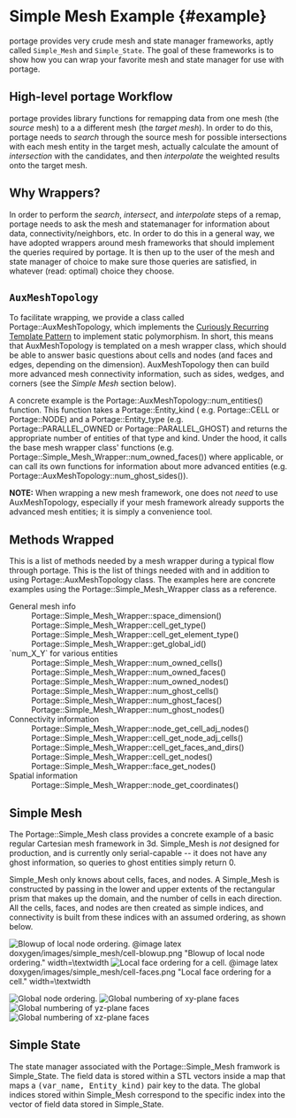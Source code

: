# Simple Mesh Example    {#example}

portage provides very crude mesh and state manager frameworks, aptly called
`Simple_Mesh` and `Simple_State`.  The goal of these frameworks is to show
how you can wrap your favorite mesh and state manager for use with portage.

## High-level portage Workflow

portage provides library functions for remapping data from one mesh (the
_source_ mesh) to a a different mesh (the _target mesh_).  In order to do this,
portage needs to _search_ through the source mesh for possible intersections
with each mesh entity in the target mesh, actually calculate the amount of
_intersection_ with the candidates, and then _interpolate_ the weighted results
onto the target mesh.

## Why Wrappers?

In order to perform the _search_, _intersect_, and _interpolate_ steps of a
remap, portage needs to ask the mesh and statemanager for information about
data, connectivity/neighbors, etc.  In order to do this in a general way,
we have adopted wrappers around mesh frameworks that should implement the
queries required by portage.  It is then up to the user of the mesh and state
manager of choice to make sure those queries are satisfied, in whatever
(read: optimal) choice they choose.

## `AuxMeshTopology`

To facilitate wrapping, we provide a class called Portage::AuxMeshTopology,
which implements
the
[Curiously Recurring Template Pattern](https://en.wikipedia.org/wiki/Curiously_recurring_template_pattern) to
implement static polymorphism.  In short, this means that
AuxMeshTopology is templated on a mesh wrapper class, which should be
able to answer basic questions about cells and nodes (and faces and
edges, depending on the dimension).  AuxMeshTopology then can build
more advanced mesh connectivity information, such as sides, wedges,
and corners (see the *Simple Mesh* section below).

A concrete example is the Portage::AuxMeshTopology::num_entities()
function.  This function takes a Portage::Entity_kind (
e.g. Portage::CELL or Portage::NODE) and a Portage::Entity_type
(e.g. Portage::PARALLEL_OWNED or Portage::PARALLEL_GHOST) and returns
the appropriate number of entities of that type and kind.  Under the
hood, it calls the base mesh wrapper class' functions
(e.g. Portage::Simple_Mesh_Wrapper::num_owned_faces()) where applicable, or
can call its own functions for information about more advanced
entities (e.g. Portage::AuxMeshTopology::num_ghost_sides()).

**NOTE:** When wrapping a new mesh framework, one does not _need_ to use
AuxMeshTopology, especially if your mesh framework already supports
the advanced mesh entities; it is simply a convenience tool.

## Methods Wrapped

This is a list of methods needed by a mesh wrapper during a typical
flow through portage.  This is the list of things needed with and in addition to
using Portage::AuxMeshTopology class.  The examples here are concrete examples
using the Portage::Simple_Mesh_Wrapper class as a reference.

<dl>
	<dt>General mesh info</dt>
		<dd>Portage::Simple_Mesh_Wrapper::space_dimension()</dd>
		<dd>Portage::Simple_Mesh_Wrapper::cell_get_type()</dd>
		<dd>Portage::Simple_Mesh_Wrapper::cell_get_element_type()</dd>
		<dd>Portage::Simple_Mesh_Wrapper::get_global_id()</dd>
	<dt>`num_X_Y` for various entities</dt>
		<dd>Portage::Simple_Mesh_Wrapper::num_owned_cells()</dd>
		<dd>Portage::Simple_Mesh_Wrapper::num_owned_faces()</dd>
		<dd>Portage::Simple_Mesh_Wrapper::num_owned_nodes()</dd>
		<dd>Portage::Simple_Mesh_Wrapper::num_ghost_cells()</dd>
		<dd>Portage::Simple_Mesh_Wrapper::num_ghost_faces()</dd>
		<dd>Portage::Simple_Mesh_Wrapper::num_ghost_nodes()</dd>
	<dt>Connectivity information</dt>
		<dd>Portage::Simple_Mesh_Wrapper::node_get_cell_adj_nodes()</dd>
		<dd>Portage::Simple_Mesh_Wrapper::cell_get_node_adj_cells()</dd>
		<dd>Portage::Simple_Mesh_Wrapper::cell_get_faces_and_dirs()</dd>
		<dd>Portage::Simple_Mesh_Wrapper::cell_get_nodes()</dd>
		<dd>Portage::Simple_Mesh_Wrapper::face_get_nodes()</dd>
	<dt>Spatial information</dt>
		<dd>Portage::Simple_Mesh_Wrapper::node_get_coordinates()</dd>
</dl>

## Simple Mesh

The Portage::Simple_Mesh class provides a concrete example of a basic regular
Cartesian mesh framework in 3d.  Simple_Mesh is _not_ designed for
production, and is currently only serial-capable -- it does not have
any ghost information, so queries to ghost entities simply return 0.

Simple_Mesh only knows about cells, faces, and nodes.  A Simple_Mesh
is constructed by passing in the lower and upper extents of the
rectangular prism that makes up the domain, and the number of cells in
each direction.  All the cells, faces, and nodes are then created as
simple indices, and connectivity is built from these indices with an
assumed ordering, as shown below.

![Blowup of local node ordering.](doxygen/images/simple_mesh/cell-blowup.png)
@image latex doxygen/images/simple_mesh/cell-blowup.png "Blowup of local node ordering." width=\textwidth
![Local face ordering for a cell.](doxygen/images/simple_mesh/cell-faces.png)
@image latex doxygen/images/simple_mesh/cell-faces.png "Local face ordering for a cell." width=\textwidth

![Global node ordering.](doxygen/images/simple_mesh/allNodes.svg)
![Global numbering of xy-plane faces](doxygen/images/simple_mesh/xy_plane.svg)
![Global numbering of yz-plane faces](doxygen/images/simple_mesh/yz_plane.svg)
![Global numbering of xz-plane faces](doxygen/images/simple_mesh/xz_plane.svg)


## Simple State

The state manager associated with the Portage::Simple_Mesh framwork is
Simple_State.  The field data is stored within a STL vectors inside a
map that maps a <kbd>(var_name, Entity_kind)</kbd> pair key to the
data.  The global indices stored within Simple_Mesh correspond to the
specific index into the vector of field data stored in Simple_State.
